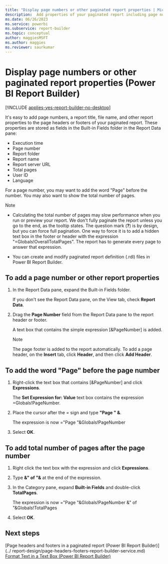 ```yaml
---
title: "Display page numbers or other paginated report properties | Microsoft Docs"
description:  Add properties of your paginated report including page numbers, filenames, and titles, for display in page headers or footers. 
ms.date: 06/26/2023
ms.service: powerbi
ms.subservice: report-builder
ms.topic: conceptual
author: maggiesMSFT
ms.author: maggies
ms.reviewer: saurkumar
---
```

# Display page numbers or other paginated report properties (Power BI Report Builder)

[!INCLUDE [applies-yes-report-builder-no-desktop](../../includes/applies-yes-report-builder-no-desktop.md)]

  It's easy to add page numbers, a report title, file name, and other report properties to the page headers or footers of your paginated report. These properties are stored as fields in the Built-in Fields folder in the Report Data pane:  
  
-   Execution time    
-   Page number  
-   Report folder   
-   Report name   
-   Report server URL  
-   Total pages  
-   User ID   
-   Language  
  
 For a page number, you may want to add the word "Page" before the number. You may also want to show the total number of pages.  
  
> [!NOTE]  
> - Calculating the total number of pages may slow performance when you run or preview your report. We don't fully paginate the report unless you go to the end, as the tooltip states. The question mark (**?**) is by design, but you can force full pagination. One way to force it is to add a hidden text box in the footer or header with the expression "=Globals!OverallTotalPages". The report has to generate every page to answer that expression. 
> 
> - You can create and modify paginated report definition (.rdl) files in Power BI Report Builder.
  
## To add a page number or other report properties  
  
1.  In the Report Data pane, expand the Built-in Fields folder.  
  
    If you don't see the Report Data pane, on the View tab, check **Report Data**.  
  
2.  Drag the **Page Number** field from the Report Data pane to the report header or footer.  

    A text box that contains the simple expression [&PageNumber] is added. 

    > [!NOTE]  
    >  The page footer is added to the report automatically. To add a page header, on the **Insert** tab, click **Header**, and then click **Add Header**.  
  
## To add the word "Page" before the page number  
  
1.  Right-click the text box that contains [&PageNumber] and click **Expressions**.  
  
     The **Set Expression for: Value** text box contains the expression =Globals!PageNumber.  
  
2.  Place the cursor after the = sign and type **"Page " &**.  
  
     The expression is now  ="Page "&Globals!PageNumber  
  
3.  Select **OK**.
  
## To add total number of pages after the page number  
  
1.  Right click the text box with the expression and click **Expressions**.  
  
2.  Type **&" of "&** at the end of the expression.  
  
3.  In the Category pane, expand **Built-in Fields** and double-click **TotalPages**.  
  
     The expression is now ="Page "&Globals!PageNumber &" of "&Globals!TotalPages  
  
4.  Select **OK**.


## Next steps  
 [Page headers and footers in a paginated report &#40;Power BI Report Builder&#41;](../ report-design/page-headers-footers-report-builder-service.md)  
 [Format Text in a Text Box &#40;Power BI Report Builder&#41;](/sql/reporting-services/report-design/format-text-in-a-text-box-report-builder-and-ssrs)  
  
  
